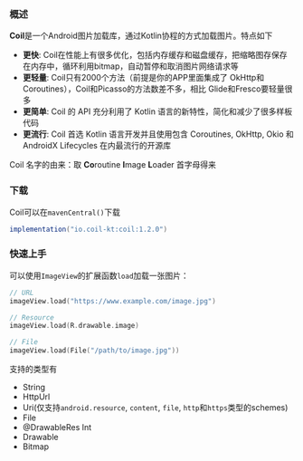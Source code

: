 ### 概述

**Coil**是一个Android图片加载库，通过Kotlin协程的方式加载图片。特点如下

* **更快**: Coil在性能上有很多优化，包括内存缓存和磁盘缓存，把缩略图存保存在内存中，循环利用bitmap，自动暂停和取消图片网络请求等
* **更轻量**: Coil只有2000个方法（前提是你的APP里面集成了 OkHttp和Coroutines），Coil和Picasso的方法数差不多，相比 Glide和Fresco要轻量很多
* **更简单**: Coil 的 API 充分利用了 Kotlin 语言的新特性，简化和减少了很多样板代码
* **更流行**: Coil 首选 Kotlin 语言开发并且使用包含 Coroutines, OkHttp, Okio 和 AndroidX Lifecycles 在内最流行的开源库

Coil 名字的由来：取 **Co**routine **I**mage **L**oader 首字母得来

### 下载

Coil可以在`mavenCentral()`下载

```groovy
implementation("io.coil-kt:coil:1.2.0")
```

### 快速上手

可以使用`ImageView`的扩展函数`load`加载一张图片：

```kotlin
// URL
imageView.load("https://www.example.com/image.jpg")

// Resource
imageView.load(R.drawable.image)

// File
imageView.load(File("/path/to/image.jpg"))
```

支持的类型有

* String
* HttpUrl
* Uri(仅支持`android.resource`, `content`, `file`, `http`和`https`类型的schemes)
* File
* @DrawableRes Int
* Drawable
* Bitmap